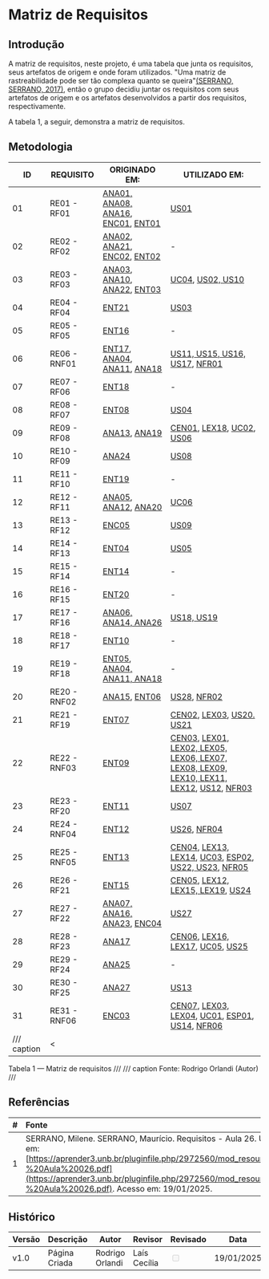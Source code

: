 # Matriz de Requisitos

## Introdução

A matriz de requisitos, neste projeto, é uma tabela que junta os requisitos, seus artefatos de origem e onde foram utilizados. "Uma matriz de rastreabilidade pode ser tão complexa quanto se queira"[(SERRANO, SERRANO, 2017)](https://aprender3.unb.br/pluginfile.php/2972560/mod_resource/content/1/Requisitos%20-%20Aula%20026.pdf), então o grupo decidiu juntar os requisitos com seus artefatos de origem e os artefatos desenvolvidos a partir dos requisitos, respectivamente.

A tabela 1, a seguir, demonstra a matriz de requisitos.

## Metodologia

| ID| REQUISITO  | ORIGINADO EM: | UTILIZADO EM: |
| --| ---------- | ------------- | ------------- | 
| 01 | RE01 - RF01   |  [ANA01, ANA08, ANA16](https://requisitos-de-software.github.io/2024.2-Moodle/Entregas/02%20-%20Elicita%C3%A7%C3%A3o/Elicita%C3%A7%C3%A3o/analise_interface/#requisitos-elicitados), [ENC01](https://requisitos-de-software.github.io/2024.2-Moodle/Entregas/02%20-%20Elicita%C3%A7%C3%A3o/Elicita%C3%A7%C3%A3o/encenacao/#requisitos-elicitados), [ENT01](https://requisitos-de-software.github.io/2024.2-Moodle/Entregas/02%20-%20Elicita%C3%A7%C3%A3o/Elicita%C3%A7%C3%A3o/entrevista/#requisitos-elicitados) | [US01](https://requisitos-de-software.github.io/2024.2-Moodle/Entregas/04%20-%20%C3%81gil/a_us/#tabela-com-historias-de-usuarios) |
| 02 | RE02 - RF02   |  [ANA02](https://requisitos-de-software.github.io/2024.2-Moodle/Entregas/02%20-%20Elicita%C3%A7%C3%A3o/Elicita%C3%A7%C3%A3o/analise_interface/#requisitos-elicitados), [ANA21](https://requisitos-de-software.github.io/2024.2-Moodle/Entregas/02%20-%20Elicita%C3%A7%C3%A3o/Elicita%C3%A7%C3%A3o/analise_interface/#requisitos-elicitados), [ENC02](https://requisitos-de-software.github.io/2024.2-Moodle/Entregas/02%20-%20Elicita%C3%A7%C3%A3o/Elicita%C3%A7%C3%A3o/encenacao/#requisitos-elicitados), [ENT02](https://requisitos-de-software.github.io/2024.2-Moodle/Entregas/02%20-%20Elicita%C3%A7%C3%A3o/Elicita%C3%A7%C3%A3o/entrevista/#requisitos-elicitados) | - |
| 03 | RE03 - RF03    | [ANA03](https://requisitos-de-software.github.io/2024.2-Moodle/Entregas/02%20-%20Elicita%C3%A7%C3%A3o/Elicita%C3%A7%C3%A3o/analise_interface/#requisitos-elicitados), [ANA10](https://requisitos-de-software.github.io/2024.2-Moodle/Entregas/02%20-%20Elicita%C3%A7%C3%A3o/Elicita%C3%A7%C3%A3o/analise_interface/#requisitos-elicitados), [ANA22](https://requisitos-de-software.github.io/2024.2-Moodle/Entregas/02%20-%20Elicita%C3%A7%C3%A3o/Elicita%C3%A7%C3%A3o/analise_interface/#requisitos-elicitados), [ENT03](https://requisitos-de-software.github.io/2024.2-Moodle/Entregas/02%20-%20Elicita%C3%A7%C3%A3o/Elicita%C3%A7%C3%A3o/entrevista/#requisitos-elicitados) | [UC04](https://requisitos-de-software.github.io/2024.2-Moodle/Entregas/03%20-%20Modelagem/mcaso_uso/#especificacao-dos-casos-de-uso), [US02, US10](https://requisitos-de-software.github.io/2024.2-Moodle/Entregas/04%20-%20%C3%81gil/a_us/#tabela-com-historias-de-usuarios) |
| 04 | RE04 - RF04    | [ENT21](https://requisitos-de-software.github.io/2024.2-Moodle/Entregas/02%20-%20Elicita%C3%A7%C3%A3o/Elicita%C3%A7%C3%A3o/entrevista/#requisitos-elicitados ) | [US03](https://requisitos-de-software.github.io/2024.2-Moodle/Entregas/04%20-%20%C3%81gil/a_us/#tabela-com-historias-de-usuarios) | 
| 05 | RE05 - RF05    |  [ENT16](https://requisitos-de-software.github.io/2024.2-Moodle/Entregas/02%20-%20Elicita%C3%A7%C3%A3o/Elicita%C3%A7%C3%A3o/entrevista/#requisitos-elicitados ) | - | 
| 06 | RE06 - RNF01    |  [ENT17](https://requisitos-de-software.github.io/2024.2-Moodle/Entregas/02%20-%20Elicita%C3%A7%C3%A3o/Elicita%C3%A7%C3%A3o/entrevista/#requisitos-elicitados), [ANA04](https://requisitos-de-software.github.io/2024.2-Moodle/Entregas/02%20-%20Elicita%C3%A7%C3%A3o/Elicita%C3%A7%C3%A3o/analise_interface/#requisitos-elicitados), [ANA11](https://requisitos-de-software.github.io/2024.2-Moodle/Entregas/02%20-%20Elicita%C3%A7%C3%A3o/Elicita%C3%A7%C3%A3o/analise_interface/#requisitos-elicitados), [ANA18](https://requisitos-de-software.github.io/2024.2-Moodle/Entregas/02%20-%20Elicita%C3%A7%C3%A3o/Elicita%C3%A7%C3%A3o/analise_interface/#requisitos-elicitados) | [US11, US15, US16, US17](https://requisitos-de-software.github.io/2024.2-Moodle/Entregas/04%20-%20%C3%81gil/a_us/#tabela-com-historias-de-usuarios), [NFR01](https://requisitos-de-software.github.io/2024.2-Moodle/Entregas/04%20-%20%C3%81gil/nfr/#metodologia) |
| 07 | RE07 - RF06    |  [ENT18](https://requisitos-de-software.github.io/2024.2-Moodle/Entregas/02%20-%20Elicita%C3%A7%C3%A3o/Elicita%C3%A7%C3%A3o/entrevista/#requisitos-elicitados)| - |
| 08 | RE08 - RF07    |  [ENT08](https://requisitos-de-software.github.io/2024.2-Moodle/Entregas/02%20-%20Elicita%C3%A7%C3%A3o/Elicita%C3%A7%C3%A3o/entrevista/#requisitos-elicitados) |  [US04](https://requisitos-de-software.github.io/2024.2-Moodle/Entregas/04%20-%20%C3%81gil/a_us/#tabela-com-historias-de-usuarios) | 
| 09 | RE09 - RF08    | [ANA13](https://requisitos-de-software.github.io/2024.2-Moodle/Entregas/02%20-%20Elicita%C3%A7%C3%A3o/Elicita%C3%A7%C3%A3o/analise_interface/#requisitos-elicitados), [ANA19](https://requisitos-de-software.github.io/2024.2-Moodle/Entregas/02%20-%20Elicita%C3%A7%C3%A3o/Elicita%C3%A7%C3%A3o/analise_interface/#requisitos-elicitados) |  [CEN01](https://requisitos-de-software.github.io/2024.2-Moodle/Entregas/03%20-%20Modelagem/cenarios/#cenarios-desenvolvidos), [LEX18](https://requisitos-de-software.github.io/2024.2-Moodle/Entregas/03%20-%20Modelagem/lexico/#lexicos-desenvolvidos), [UC02](https://requisitos-de-software.github.io/2024.2-Moodle/Entregas/03%20-%20Modelagem/mcaso_uso/#especificacao-dos-casos-de-uso), [US06](https://requisitos-de-software.github.io/2024.2-Moodle/Entregas/04%20-%20%C3%81gil/a_us/#tabela-com-historias-de-usuarios) |
| 10 | RE10 - RF09    | [ANA24](https://requisitos-de-software.github.io/2024.2-Moodle/Entregas/02%20-%20Elicita%C3%A7%C3%A3o/Elicita%C3%A7%C3%A3o/analise_interface/#requisitos-elicitados)| [US08](https://requisitos-de-software.github.io/2024.2-Moodle/Entregas/04%20-%20%C3%81gil/a_us/#tabela-com-historias-de-usuarios) |
| 11 | RE11 - RF10   |  [ENT19](https://requisitos-de-software.github.io/2024.2-Moodle/Entregas/02%20-%20Elicita%C3%A7%C3%A3o/Elicita%C3%A7%C3%A3o/entrevista/#requisitos-elicitados) | - |
| 12 | RE12 - RF11   | [ANA05](https://requisitos-de-software.github.io/2024.2-Moodle/Entregas/02%20-%20Elicita%C3%A7%C3%A3o/Elicita%C3%A7%C3%A3o/analise_interface/#requisitos-elicitados), [ANA12](https://requisitos-de-software.github.io/2024.2-Moodle/Entregas/02%20-%20Elicita%C3%A7%C3%A3o/Elicita%C3%A7%C3%A3o/analise_interface/#requisitos-elicitados), [ANA20](https://requisitos-de-software.github.io/2024.2-Moodle/Entregas/02%20-%20Elicita%C3%A7%C3%A3o/Elicita%C3%A7%C3%A3o/analise_interface/#requisitos-elicitados) | [UC06](https://requisitos-de-software.github.io/2024.2-Moodle/Entregas/03%20-%20Modelagem/mcaso_uso/#especificacao-dos-casos-de-uso) |
| 13 | RE13 - RF12    | [ENC05](https://requisitos-de-software.github.io/2024.2-Moodle/Entregas/02%20-%20Elicita%C3%A7%C3%A3o/Elicita%C3%A7%C3%A3o/encenacao/#requisitos-elicitados) |  [US09](https://requisitos-de-software.github.io/2024.2-Moodle/Entregas/04%20-%20%C3%81gil/a_us/#tabela-com-historias-de-usuarios) |
| 14 | RE14 - RF13 |  [ENT04](https://requisitos-de-software.github.io/2024.2-Moodle/Entregas/02%20-%20Elicita%C3%A7%C3%A3o/Elicita%C3%A7%C3%A3o/entrevista/#requisitos-elicitados) | [US05](https://requisitos-de-software.github.io/2024.2-Moodle/Entregas/04%20-%20%C3%81gil/a_us/#tabela-com-historias-de-usuarios) |
| 15 | RE15 - RF14 | [ENT14](https://requisitos-de-software.github.io/2024.2-Moodle/Entregas/02%20-%20Elicita%C3%A7%C3%A3o/Elicita%C3%A7%C3%A3o/entrevista/#requisitos-elicitados) | - | 
| 16 | RE16 - RF15    | [ENT20](https://requisitos-de-software.github.io/2024.2-Moodle/Entregas/02%20-%20Elicita%C3%A7%C3%A3o/Elicita%C3%A7%C3%A3o/entrevista/#requisitos-elicitados) | - |
| 17 | RE17 - RF16   | [ANA06, ANA14, ANA26](https://requisitos-de-software.github.io/2024.2-Moodle/Entregas/02%20-%20Elicita%C3%A7%C3%A3o/Elicita%C3%A7%C3%A3o/analise_interface/#requisitos-elicitados) | [US18, US19](https://requisitos-de-software.github.io/2024.2-Moodle/Entregas/04%20-%20%C3%81gil/a_us/#tabela-com-historias-de-usuarios) |
| 18 | RE18 - RF17    | [ENT10](https://requisitos-de-software.github.io/2024.2-Moodle/Entregas/02%20-%20Elicita%C3%A7%C3%A3o/Elicita%C3%A7%C3%A3o/entrevista/#requisitos-elicitados) | - |
| 19 | RE19 - RF18   | [ENT05](https://requisitos-de-software.github.io/2024.2-Moodle/Entregas/02%20-%20Elicita%C3%A7%C3%A3o/Elicita%C3%A7%C3%A3o/entrevista/#requisitos-elicitados), [ANA04, ANA11, ANA18](https://requisitos-de-software.github.io/2024.2-Moodle/Entregas/02%20-%20Elicita%C3%A7%C3%A3o/Elicita%C3%A7%C3%A3o/analise_interface/#requisitos-elicitados) | - |
| 20 | RE20 - RNF02   | [ANA15](https://requisitos-de-software.github.io/2024.2-Moodle/Entregas/02%20-%20Elicita%C3%A7%C3%A3o/Elicita%C3%A7%C3%A3o/analise_interface/#requisitos-elicitados), [ENT06](https://requisitos-de-software.github.io/2024.2-Moodle/Entregas/02%20-%20Elicita%C3%A7%C3%A3o/Elicita%C3%A7%C3%A3o/entrevista/#requisitos-elicitados) |  [US28](https://requisitos-de-software.github.io/2024.2-Moodle/Entregas/04%20-%20%C3%81gil/a_us/#tabela-com-historias-de-usuarios), [NFR02](https://requisitos-de-software.github.io/2024.2-Moodle/Entregas/04%20-%20%C3%81gil/nfr/#metodologia) |
| 21 | RE21 - RF19    | [ENT07](https://requisitos-de-software.github.io/2024.2-Moodle/Entregas/02%20-%20Elicita%C3%A7%C3%A3o/Elicita%C3%A7%C3%A3o/entrevista/#requisitos-elicitados) | [CEN02](https://requisitos-de-software.github.io/2024.2-Moodle/Entregas/03%20-%20Modelagem/cenarios/#cenarios-desenvolvidos), [LEX03](https://requisitos-de-software.github.io/2024.2-Moodle/Entregas/03%20-%20Modelagem/lexico/#lexicos-desenvolvidos), [US20. US21](https://requisitos-de-software.github.io/2024.2-Moodle/Entregas/04%20-%20%C3%81gil/a_us/#tabela-com-historias-de-usuarios) |
| 22 | RE22 - RNF03    | [ENT09](https://requisitos-de-software.github.io/2024.2-Moodle/Entregas/02%20-%20Elicita%C3%A7%C3%A3o/Elicita%C3%A7%C3%A3o/entrevista/#requisitos-elicitados) | [CEN03](https://requisitos-de-software.github.io/2024.2-Moodle/Entregas/03%20-%20Modelagem/cenarios/#cenarios-desenvolvidos), [LEX01, LEX02, LEX05, LEX06, LEX07, LEX08, LEX09, LEX10, LEX11, LEX12](https://requisitos-de-software.github.io/2024.2-Moodle/Entregas/03%20-%20Modelagem/lexico/#lexicos-desenvolvidos), [US12](https://requisitos-de-software.github.io/2024.2-Moodle/Entregas/04%20-%20%C3%81gil/a_us/#tabela-com-historias-de-usuarios), [NFR03](https://requisitos-de-software.github.io/2024.2-Moodle/Entregas/04%20-%20%C3%81gil/nfr/#metodologia) |
| 23 | RE23 - RF20    | [ENT11](https://requisitos-de-software.github.io/2024.2-Moodle/Entregas/02%20-%20Elicita%C3%A7%C3%A3o/Elicita%C3%A7%C3%A3o/entrevista/#requisitos-elicitados) | [US07](https://requisitos-de-software.github.io/2024.2-Moodle/Entregas/04%20-%20%C3%81gil/a_us/#tabela-com-historias-de-usuarios) |
| 24 | RE24 - RNF04  | [ENT12](https://requisitos-de-software.github.io/2024.2-Moodle/Entregas/02%20-%20Elicita%C3%A7%C3%A3o/Elicita%C3%A7%C3%A3o/entrevista/#requisitos-elicitados) | [US26](https://requisitos-de-software.github.io/2024.2-Moodle/Entregas/04%20-%20%C3%81gil/a_us/#tabela-com-historias-de-usuarios), [NFR04](https://requisitos-de-software.github.io/2024.2-Moodle/Entregas/04%20-%20%C3%81gil/nfr/#metodologia) |
| 25 | RE25 - RNF05    | [ENT13](https://requisitos-de-software.github.io/2024.2-Moodle/Entregas/02%20-%20Elicita%C3%A7%C3%A3o/Elicita%C3%A7%C3%A3o/entrevista/#requisitos-elicitados) | [CEN04](https://requisitos-de-software.github.io/2024.2-Moodle/Entregas/03%20-%20Modelagem/cenarios/#cenarios-desenvolvidos), [LEX13, LEX14](https://requisitos-de-software.github.io/2024.2-Moodle/Entregas/03%20-%20Modelagem/lexico/#lexicos-desenvolvidos), [UC03](https://requisitos-de-software.github.io/2024.2-Moodle/Entregas/03%20-%20Modelagem/mcaso_uso/#especificacao-dos-casos-de-uso), [ESP02](https://requisitos-de-software.github.io/2024.2-Moodle/Entregas/03%20-%20Modelagem/nespecif_supl/#execucao), [US22, US23](https://requisitos-de-software.github.io/2024.2-Moodle/Entregas/04%20-%20%C3%81gil/a_us/#tabela-com-historias-de-usuarios), [NFR05](https://requisitos-de-software.github.io/2024.2-Moodle/Entregas/04%20-%20%C3%81gil/nfr/#metodologia) |
| 26 | RE26 - RF21    | [ENT15](https://requisitos-de-software.github.io/2024.2-Moodle/Entregas/02%20-%20Elicita%C3%A7%C3%A3o/Elicita%C3%A7%C3%A3o/entrevista/#requisitos-elicitados) | [CEN05](https://requisitos-de-software.github.io/2024.2-Moodle/Entregas/03%20-%20Modelagem/cenarios/#cenarios-desenvolvidos), [LEX12, LEX15, LEX19](https://requisitos-de-software.github.io/2024.2-Moodle/Entregas/03%20-%20Modelagem/lexico/#lexicos-desenvolvidos), [US24](https://requisitos-de-software.github.io/2024.2-Moodle/Entregas/04%20-%20%C3%81gil/a_us/#tabela-com-historias-de-usuarios) |
| 27 | RE27 - RF22    | [ANA07, ANA16, ANA23](https://requisitos-de-software.github.io/2024.2-Moodle/Entregas/02%20-%20Elicita%C3%A7%C3%A3o/Elicita%C3%A7%C3%A3o/analise_interface/#requisitos-elicitados), [ENC04](https://requisitos-de-software.github.io/2024.2-Moodle/Entregas/02%20-%20Elicita%C3%A7%C3%A3o/Elicita%C3%A7%C3%A3o/encenacao/#requisitos-elicitados ) | [US27](https://requisitos-de-software.github.io/2024.2-Moodle/Entregas/04%20-%20%C3%81gil/a_us/#tabela-com-historias-de-usuarios) | 
| 28 | RE28 - RF23     |[ANA17](https://requisitos-de-software.github.io/2024.2-Moodle/Entregas/02%20-%20Elicita%C3%A7%C3%A3o/Elicita%C3%A7%C3%A3o/analise_interface/#requisitos-elicitados) | [CEN06](https://requisitos-de-software.github.io/2024.2-Moodle/Entregas/03%20-%20Modelagem/cenarios/#cenarios-desenvolvidos), [LEX16, LEX17](https://requisitos-de-software.github.io/2024.2-Moodle/Entregas/03%20-%20Modelagem/lexico/#lexicos-desenvolvidos), [UC05](https://requisitos-de-software.github.io/2024.2-Moodle/Entregas/03%20-%20Modelagem/mcaso_uso/#especificacao-dos-casos-de-uso), [US25](https://requisitos-de-software.github.io/2024.2-Moodle/Entregas/04%20-%20%C3%81gil/a_us/#tabela-com-historias-de-usuarios) |
| 29 | RE29 - RF24    | [ANA25](https://requisitos-de-software.github.io/2024.2-Moodle/Entregas/02%20-%20Elicita%C3%A7%C3%A3o/Elicita%C3%A7%C3%A3o/analise_interface/#requisitos-elicitados) | - |
| 30 | RE30 - RF25   | [ANA27](https://requisitos-de-software.github.io/2024.2-Moodle/Entregas/02%20-%20Elicita%C3%A7%C3%A3o/Elicita%C3%A7%C3%A3o/analise_interface/#requisitos-elicitados) | [US13](https://requisitos-de-software.github.io/2024.2-Moodle/Entregas/04%20-%20%C3%81gil/a_us/#tabela-com-historias-de-usuarios) |
| 31 | RE31 - RNF06   | [ENC03](https://requisitos-de-software.github.io/2024.2-Moodle/Entregas/02%20-%20Elicita%C3%A7%C3%A3o/Elicita%C3%A7%C3%A3o/encenacao/#requisitos-elicitados) | [CEN07](https://requisitos-de-software.github.io/2024.2-Moodle/Entregas/03%20-%20Modelagem/cenarios/#cenarios-desenvolvidos), [LEX03, LEX04](https://requisitos-de-software.github.io/2024.2-Moodle/Entregas/03%20-%20Modelagem/lexico/#lexicos-desenvolvidos), [UC01](https://requisitos-de-software.github.io/2024.2-Moodle/Entregas/03%20-%20Modelagem/mcaso_uso/#especificacao-dos-casos-de-uso), [ESP01](https://requisitos-de-software.github.io/2024.2-Moodle/Entregas/03%20-%20Modelagem/nespecif_supl/#execucao), [US14](https://requisitos-de-software.github.io/2024.2-Moodle/Entregas/04%20-%20%C3%81gil/a_us/#tabela-com-historias-de-usuarios), [NFR06](https://requisitos-de-software.github.io/2024.2-Moodle/Entregas/04%20-%20%C3%81gil/nfr/#metodologia) |
/// caption | <
Tabela 1 — Matriz de requisitos
///
/// caption
Fonte: Rodrigo Orlandi (Autor)
///

## Referências

| # | Fonte|
|---|:------|
| 1 | SERRANO, Milene. SERRANO, Maurício. Requisitos - Aula 26. UnB Gama (FCTE). Disponível em: [https://aprender3.unb.br/pluginfile.php/2972560/mod_resource/content/1/Requisitos%20-%20Aula%20026.pdf](https://aprender3.unb.br/pluginfile.php/2972560/mod_resource/content/1/Requisitos%20-%20Aula%20026.pdf). Acesso em: 19/01/2025. |


## Histórico


| Versão | Descrição                  | Autor                           | Revisor                  |                 Revisado          | Data       |
|--------|----------------------------|---------------------------------|--------------------------|-----------------------------------|------------|
| v1.0   | Página Criada | Rodrigo Orlandi | Laís Cecília | <input type="checkbox" onclick="return false;" disabled/> | 19/01/2025 |